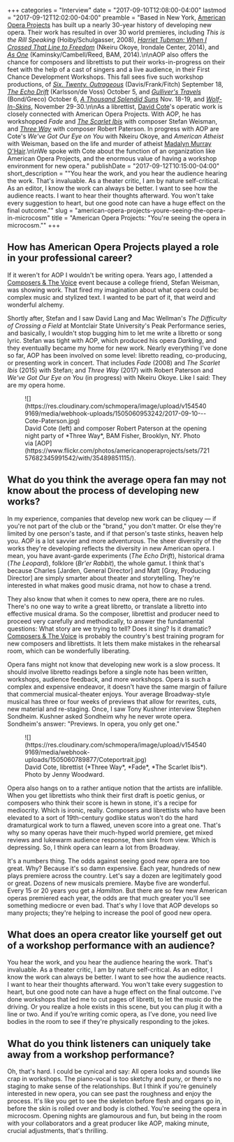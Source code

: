 +++
categories = "Interview"
date = "2017-09-10T12:08:00-04:00"
lastmod = "2017-09-12T12:02:00-04:00"
preamble = "Based in New York, [American Opera Projects](/scene/companies/american-opera-projects/) has built up a nearly 30-year history of developing new opera. Their work has resulted in over 30 world premieres, including *This is the Rill Speaking* (Hoiby/Schulgasser, 2008), [*Harriet Tubman: When I Crossed That Line to Freedom*](http://www.aopopera.org/tubman/) (Nkeiru Okoye, Irondale Center, 2014), and [*As One*](http://www.aopopera.org/AsOne/#) (Kaminsky/Cambell/Reed, BAM, 2014).\n\nAOP also offers the chance for composers and librettists to put their works-in-progress on their feet with the help of a cast of singers and a live audience, in their First Chance Development Workshops. This fall sees five such workshop productions, of [*Six. Twenty. Outrageous*](http://www.aopopera.org/events.html#620firstchance2017) (Davis/Frank/Fitch) September 18, [*The Echo Drift*](http://www.aopopera.org/events.html#EchoDriftScandinaviaHouse2017) (Karlsson/de Voss) October 5, and [*Gulliver's Travels*](http://www.aopopera.org/events.html#gulliver2017) (Bond/Greco) October 6, [*A Thousand Splendid Suns*](http://www.aopopera.org/events.html#suns2017) Nov. 18-19, and [*Wolf-In-Skins*](http://www.aopopera.org/events.html#wolfinskins2017), November 29-30.\n\nAs a librettist, [David Cote](/scene/people/david-cote/)'s operatic work is closely connected with American Opera Projects. With AOP, he has workshopped *Fade* and [*The Scarlet Ibis*](http://www.aopopera.org/scarletibis/) with composer Stefan Weisman, and [*Three Way*](/safe-words-masquerades-nashville-opera-presents-three-way/) with composer Robert Paterson. In progress with AOP are Cote's *We've Got Our Eye on You* with Nkeiru Okoye, and *American Atheist* with Weisman, based on the life and murder of atheist [Madalyn Murray O'Hair](https://en.wikipedia.org/wiki/Madalyn_Murray_O%27Hair).\n\nWe spoke with Cote about the function of an organization like American Opera Projects, and the enormous value of having a workshop environment for new opera."
publishDate = "2017-09-12T10:15:00-04:00"
short_description = "&quot;You hear the work, and you hear the audience hearing the work. That&#039;s invaluable. As a theater critic, I am by nature self-critical. As an editor, I know the work can always be better. I want to see how the audience reacts. I want to hear their thoughts afterward. You won&#039;t take every suggestion to heart, but one good note can have a huge effect on the final outcome.&quot;"
slug = "american-opera-projects-youre-seeing-the-opera-in-microcosm"
title = "American Opera Projects: &quot;You&#039;re seeing the opera in microcosm.&quot;"
+++

## How has American Opera Projects played a role in your professional career?

If it weren't for AOP I wouldn't be writing opera. Years ago, I attended a [Composers & The Voice](http://aopopera.org/composers_voice/) event because a college friend, Stefan Weisman, was showing work. That fired my imagination about what opera could be: complex music and stylized text. I wanted to be part of it, that weird and wonderful alchemy. 

Shortly after, Stefan and I saw David Lang and Mac Wellman's *The Difficulty of Crossing a Field* at Montclair State University's Peak Performance series, and basically, I wouldn't stop bugging him to let me write a libretto or song lyric. Stefan was tight with AOP, which produced his opera *Darkling*, and they eventually became my home for new work. Nearly everything I've done so far, AOP has been involved on some level: libretto reading, co-producing, or presenting work in concert. That includes *Fade* (2008) and *The Scarlet Ibis* (2015) with Stefan; and *Three Way* (2017) with Robert Paterson and *We've Got Our Eye on You* (in progress) with Nkeiru Okoye. Like I said: They are my opera home.

<figure data-type="image">
![](https://res.cloudinary.com/schmopera/image/upload/v1545409169/media/webhook-uploads/1505060953242/2017-09-10---Cote-Paterson.jpg)
<figcaption>David Cote (left) and composer Robert Paterson at the opening night party of *Three Way*, BAM Fisher, Brooklyn, NY. Photo via [AOP](https://www.flickr.com/photos/americanoperaprojects/sets/72157682345991542/with/35489851115/).</figcaption>
</figure>

## What do you think the average opera fan may not know about the process of developing new works?

In my experience, companies that develop new work can be cliquey — if you're not part of the club or the "brand," you don't matter. Or else they're limited by one person's taste, and if that person's taste stinks, heaven help you. AOP is a lot savvier and more adventurous. The sheer diversity of the works they're developing reflects the diversity in new American opera. I mean, you have avant-garde experiments (*The Echo Drift*), historical drama (*The Leopard*), folklore (*Br'er Rabbit*), the whole gamut. I think that's because Charles [Jarden, General Director] and Matt [Gray, Producing Director] are simply smarter about theater and storytelling. They're interested in what makes good music drama, not how to chase a trend.

They also know that when it comes to new opera, there are no rules. There's no one way to write a great libretto, or translate a libretto into effective musical drama. So the composer, librettist and producer need to proceed very carefully and methodically, to answer the fundamental questions: What story are we trying to tell? Does it sing? Is it dramatic? [Composers & The Voice](http://aopopera.org/composers_voice/) is probably the country's best training program for new composers and librettists. It lets them make mistakes in the rehearsal room, which can be wonderfully liberating.

Opera fans might not know that developing new work is a slow process. It should involve libretto readings before a single note has been written, workshops, audience feedback, and more workshops. Opera is such a complex and expensive endeavor, it doesn't have the same margin of failure that commercial musical-theater enjoys. Your average Broadway-style musical has three or four weeks of previews that allow for rewrites, cuts, new material and re-staging. Once, I saw Tony Kushner interview Stephen Sondheim. Kushner asked Sondheim why he never wrote opera. Sondheim's answer: "Previews. In opera, you only get one."

<figure data-type="image">
![](https://res.cloudinary.com/schmopera/image/upload/v1545409169/media/webhook-uploads/1505060789877/Coteportrait.jpg)
<figcaption>David Cote, librettist (*Three Way*, *Fade*, *The Scarlet Ibis*). Photo by Jenny Woodward.</figcaption>
</figure>

Opera also hangs on to a rather antique notion that the artists are infallible. When you get librettists who think their first draft is poetic genius, or composers who think their score is hewn in stone, it's a recipe for mediocrity. Which is ironic, really. Composers and librettists who have been elevated to a sort of 19th-century godlike status won't do the hard dramaturgical work to turn a flawed, uneven score into a great one. That's why so many operas have their much-hyped world premiere, get mixed reviews and lukewarm audience response, then sink from view. Which is depressing. So, I think opera can learn a lot from Broadway.

It's a numbers thing. The odds against seeing good new opera are too great. Why? Because it's so damn expensive. Each year, hundreds of new plays premiere across the country. Let's say a dozen are legitimately good or great. Dozens of new musicals premiere. Maybe five are wonderful. Every 15 or 20 years you get a *Hamilton*. But there are so few new American operas premiered each year, the odds are that much greater you'll see something mediocre or even bad. That's why I love that AOP develops so many projects; they're helping to increase the pool of good new opera.

## What does an opera creator like yourself get out of a workshop performance with an audience?

You hear the work, and you hear the audience hearing the work. That's invaluable. As a theater critic, I am by nature self-critical. As an editor, I know the work can always be better. I want to see how the audience reacts. I want to hear their thoughts afterward. You won't take every suggestion to heart, but one good note can have a huge effect on the final outcome. I've done workshops that led me to cut pages of libretti, to let the music do the driving. Or you realize a hole exists in this scene, but you can plug it with a line or two. And if you’re writing comic opera, as I’ve done, you need live bodies in the room to see if they're physically responding to the jokes.

## What do you think listeners can uniquely take away from a workshop performance?

Oh, that's hard. I could be cynical and say: All opera looks and sounds like crap in workshops. The piano-vocal is too sketchy and puny, or there's no staging to make sense of the relationships. But I think if you're genuinely interested in new opera, you can see past the roughness and enjoy the process. It's like you get to see the skeleton before flesh and organs go in, before the skin is rolled over and body is clothed. You're seeing the opera in microcosm. Opening nights are glamourous and fun, but being in the room with your collaborators and a great producer like AOP, making minute, crucial adjustments, that's thrilling.
